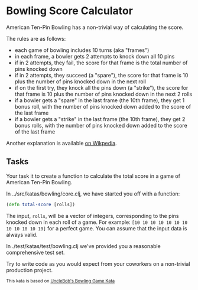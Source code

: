 # Bowling Score Calculator

American Ten-Pin Bowling has a non-trivial way of calculating the score.

The rules are as follows:
  - each game of bowling includes 10 turns (aka "frames")
  - in each frame, a bowler gets 2 attempts to knock down all 10 pins
  - if in 2 attempts, they fail, the score for that frame is the total number of pins knocked down
  - if in 2 attempts, they succeed (a "spare"), the score for that frame is 10 plus the number of pins knocked down in the next roll
  - if on the first try, they knock all the pins down (a "strike"), the score for that frame is 10 plus the number of pins knocked down in the next 2 rolls
  - if a bowler gets a "spare" in the last frame (the 10th frame), they get 1 bonus roll, with the number of pins knocked down added to the score of the last frame
  - if a bowler gets a "strike" in the last frame (the 10th frame), they get 2 bonus rolls, with the number of pins knocked down added to the score of the last frame

Another explanation is available [on Wikpedia](https://en.wikipedia.org/wiki/Ten-pin_bowling#Scoring).

## Tasks

Your task it to create a function to calculate the total score in a game of American Ten-Pin Bowling.

In ../src/katas/bowling/core.clj, we have started you off with a function:
```clojure
(defn total-score [rolls])
```

The input, `rolls`, will be a vector of integers, corresponding to the pins knocked down in each roll of a game. For example: `[10 10 10 10 10 10 10 10 10 10 10 10]` for a perfect game.  You can assume that the input data is always valid.

In ./test/katas/test/bowling.clj we've provided you a reasonable comprehensive test set.

Try to write code as you would expect from your coworkers on a non-trivial production project.

<sup>This kata is based on [UncleBob's Bowling Game Kata](http://www.butunclebob.com/ArticleS.UncleBob.TheBowlingGameKata)</sup>
